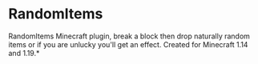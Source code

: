 # RandomItems
RandomItems Minecraft plugin, break a block then drop naturally random items or if you are unlucky you'll get an effect.
Created for Minecraft 1.14 and 1.19.*
